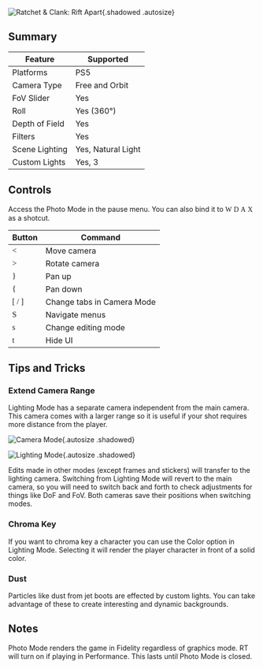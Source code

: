 ![Ratchet & Clank: Rift Apart](Images\riftapart_header.png "Shot by EchoSmoker"){.shadowed .autosize}

## Summary

Feature | Supported
--|--
Platforms | PS5
Camera Type | Free and Orbit
FoV Slider | Yes
Roll | Yes (360°)
Depth of Field | Yes
Filters | Yes
Scene Lighting | Yes, Natural Light
Custom Lights | Yes, 3

## Controls 
Access the Photo Mode in the pause menu. You can also bind it to <font face="ControllerPS">W</font> <font face="ControllerPS">D</font> <font face="ControllerPS">A</font> <font face="ControllerPS">X</font> as a shotcut.

Button | Command
--|--
<font face="ControllerPS"><</font> | Move camera
<font face="ControllerPS">></font> | Rotate camera
<font face="ControllerPS">}</font> | Pan up
<font face="ControllerPS">{</font> | Pan down
<font face="ControllerPS">[ / ]</font> | Change tabs in Camera Mode
<font face="ControllerPS">S</font> | Navigate menus
<font face="ControllerPS">s</font> | Change editing mode
<font face="ControllerPS">t</font> | Hide UI

## Tips and Tricks

### Extend Camera Range

Lighting Mode has a separate camera independent from the main camera. This camera comes with a larger range so it is useful if your shot requires more distance from the player.

![Camera Mode](Images\Console\RC_camera_mode.png "Camera Mode"){.autosize .shadowed}

![Lighting Mode](Images\Console\RC_lighting_mode.png "Lighting Mode"){.autosize .shadowed}

Edits made in other modes (except frames and stickers) will transfer to the lighting camera. Switching from Lighting Mode will revert to the main camera, so you will need to switch back and forth to check adjustments for things like DoF and FoV. Both cameras save their positions when switching modes.

### Chroma Key

If you want to chroma key a character you can use the Color option in Lighting Mode. Selecting it will render the player character in front of a solid color.

### Dust

Particles like dust from jet boots are effected by custom lights. You can take advantage of these to create interesting and dynamic backgrounds.

## Notes

Photo Mode renders the game in Fidelity regardless of graphics mode. RT will turn on if playing in Performance. This lasts until Photo Mode is closed.

